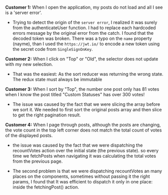 **Customer 1:** When I open the application, my posts do not load and all I see is a 'server error'.

- Trying to detect the origin of the `server error`, I realized it was surely from the authenticateUser function. I had to replace each hardcoded errors message by the original error from the catch. I found that the decoded token was broken. There was a typo on the `name` property (nayme), than I used the `https://jwt.io/` to encode a new token using the secret code from `SingleSignOnKey`.

**Customer 2:** When I click on "Top" or "Old", the selector does not update with my new selection.

- That was the easiest: As the sort reducer was returning the wrong state. The redux state must always be immutable

**Customer 3:** When I sort by "Top", the number one post only has 81 votes when I know the post titled "Custom Statuses" has over 300 votes!

- The issue was caused by the fact that we were slicing the array before we sort it. We needed to first sort the original posts array and then slice to get the right pagination result.

**Customer 4:** When I page through posts, although the posts are changing, the vote count in the top left corner does not match the total count of votes of the displayed posts.

- the issue was caused by the fact that we were dispatching the recountVotes action over the initial state (the previous state). so every time we fetchPosts when navigating it was calculating the total votes from the previous page.

- The second problem is that we were dispatching recountVotes an many places on the components, sometimes without passing it the right params, I found that It was efficient to dispatch it only in one place: inside the fetchingPost() action.
